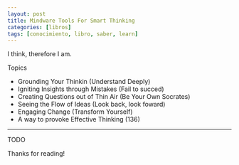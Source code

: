 ```yaml
---
layout: post
title: Mindware Tools For Smart Thinking
categories: [libros]
tags: [conocimiento, libro, saber, learn]
---
```


<!--Resumen-->

I think, therefore I am.

Topics 

- Grounding Your Thinkin (Understand Deeply)
- Igniting Insights through Mistakes (Fail to succed)
- Creating Questions out of Thin Air  (Be Your Own Socrates)
- Seeing the Flow of Ideas (Look back, look foward)
- Engaging Change (Transform Yourself)
- A way to provoke Effective Thinking (136)

---

<!--more-->
TODO
  
Thanks for reading!